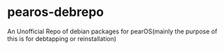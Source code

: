 # pearos-debrepo
An Unofficial Repo of debian packages for pearOS(mainly the purpose of this is for debtapping or reinstallation)
